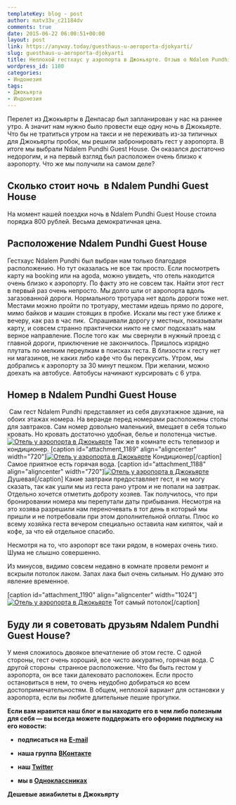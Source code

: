 ```yaml
---
templateKey: blog - post
author: matv33v_c21184dv
comments: true
date: 2015-06-22 06:00:51+00:00
layout: post
link: https://anyway.today/guesthaus-u-aeroporta-djokyarti/
slug: guesthaus-u-aeroporta-djokyarti
title: Неплохой гестхаус у аэропорта в Джокьярте. Отзыв о Ndalem Pundhi Guest House
wordpress_id: 1180
categories:
- Индонезия
tags:
- Джокьярта
- Индонезия
---
```


Перелет из Джокьярты в Денпасар был запланирован у нас на раннее утро. А значит нам нужно было провести еще одну ночь в Джокьярте. Что бы не тратиться утром на такси и не переживать из-за типичных для Джокьярты пробок, мы решили забронировать гест у аэропорта. В итоге мы выбрали Ndalem Pundhi Guest House. Он оказался достаточно недорогим, и на первый взгляд был расположен очень близко к аэропорту. Что же мы получили на самом деле?


<!-- more -->


## Сколько стоит ночь  в Ndalem Pundhi Guest House






На момент нашей поездки ночь в Ndalem Pundhi Guest House стоила порядка 800 рублей. Весьма демократичная цена.





## Расположение Ndalem Pundhi Guest House




Гестхаус Ndalem Pundhi был выбран нам только благодаря расположению. Но тут оказалась не все так просто. Если посмотреть карту на booking или на agoda, можно увидеть, что отель находится очень близко к аэропорту. По факту это не совсем так. Найти этот гест в первый раз очень непросто. Мы долго шли от аэропорта вдоль загазованной дороги. Нормального тротуара нет вдоль дороги тоже нет. Местами можно пройти по тротуару, местами идешь прямо по дороге, мимо байков и машин стоящих в пробке. Искали мы гест уже ближе к вечеру, как раз в час пик.  Спрашивали дорогу у местных, показывали карту, и совсем странно практически никто не смог подсказать нам верное направление. После того как  мы свернули в нужный проезд с главной дороги, приключение не закончилось. Пришлось изрядно плутать по мелким переулкам в поисках геста. В близости к гесту нет ни магазинов, не каких либо кафе что бы перекусить. Утром, мы добрались к аэропорту за 30 минут пешком. При желании, можно доехать на автобусе. Автобусы начинают курсировать с 6 утра.





## Номер в Ndalem Pundhi Guest House




 Сам гест Ndalem Pundhi представляет из себя двухэтажное здание, на обоих этажах номера. На веранде перед номерами расположены столы для завтраков. Сам номер довольно маленький, вмещает в себя только кровать. Но кровать достаточно удобная, белье и полотенца чистые. 
[![Отель у аэропорта в Джокьярте](http://anyway.today/wp-content/uploads/2015/06/IMG_8390.jpg)](http://anyway.today/wp-content/uploads/2015/06/IMG_8390.jpg)
Так же в комнате есть телевизор и кондиционер.
[caption id="attachment_1189" align="aligncenter" width="720"][![Отель у аэропорта в Джокьярте](http://anyway.today/wp-content/uploads/2015/06/IMG_8392.jpg)](http://anyway.today/wp-content/uploads/2015/06/IMG_8392.jpg) Кондиционер[/caption]
 Самое приятное есть горячая вода. 
[caption id="attachment_1188" align="aligncenter" width="720"][![Отель у аэропорта в Джокьярте](http://anyway.today/wp-content/uploads/2015/06/IMG_8391.jpg)](http://anyway.today/wp-content/uploads/2015/06/IMG_8391.jpg) Душевая[/caption]
Какие завтраки предоставляет гест, я не могу сказать, так как ушли мы из геста рано утром и не попали на завтрак. Отдельно хочется отметить доброту хозяев. Так получилось, что при бронировании номера мы перепутали даты прибывания. Несмотря на это хозява разрешили нам переночевать в тот день в который мы пришли и не потребовали при этом дополнительной оплаты. Плюс ко всему хозяйка геста вечером специально оставила нам кипяток, чай и кофе, за что ей отдельное спасибо.




Несмотря на то, что аэропорт все таки рядом, в номерах очень тихо. Шума не слышно совершенно.




Из минусов, видимо совсем недавно в комнате провели ремонт и вскрыли потолок лаком. Запах лака был очень сильным. Но думаю это явление временное.


[caption id="attachment_1190" align="aligncenter" width="1024"][![Отель у аэропорта в Джокьярте](http://anyway.today/wp-content/uploads/2015/06/IMG_8393-1024x683.jpg)](http://anyway.today/wp-content/uploads/2015/06/IMG_8393.jpg) Тот самый потолок[/caption]



## Буду ли я советовать друзьям Ndalem Pundhi Guest House?




У меня сложилось двоякое впечатление об этом гесте. С одной стороны, гест очень хороший, все чисто аккуратно, горячая вода. С другой стороны  странное расположение. Что бы быть гестом у аэропорта, он все таки далековато расположен. Если просто остановиться в нем, то очень неудобно добираться ко всем достопримечательностям. В общем, неплохой вариант для остановки у аэропорта, если вы любите длительные пешие прогулки.



**Если вам нравится наш блог и вы находите его в чем либо полезным для себя — вы всегда можете поддержать его оформив подписку на его новости:**



	
  * **подписаться на** [**E-mail**](https://feedburner.google.com/fb/a/mailverify?uri=Anywaytoday&amp;loc=en_US)

	
  * **наша группа** [**ВКонтакте**](http://vk.com/public90452188)

	
  * **наш [Twitter](https://twitter.com/TodayAnyway)**

	
  * **мы в [Одноклассниках](http://ok.ru/group/54402107244544)**



**Дешевые авиабилеты в Джокьярту**

